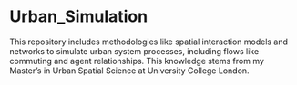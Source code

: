 # Urban_Simulation
This repository includes methodologies like spatial interaction models and networks to simulate urban system processes, including flows like commuting and agent relationships. This knowledge stems from my Master’s in Urban Spatial Science at University College London.
